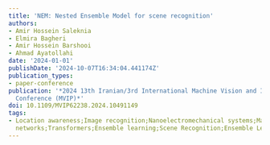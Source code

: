 ```yaml
---
title: 'NEM: Nested Ensemble Model for scene recognition'
authors:
- Amir Hossein Saleknia
- Elmira Bagheri
- Amir Hossein Barshooi
- Ahmad Ayatollahi
date: '2024-01-01'
publishDate: '2024-10-07T16:34:04.441174Z'
publication_types:
- paper-conference
publication: '*2024 13th Iranian/3rd International Machine Vision and Image Processing
  Conference (MVIP)*'
doi: 10.1109/MVIP62238.2024.10491149
tags:
- Location awareness;Image recognition;Nanoelectromechanical systems;Machine vision;Neural
  networks;Transformers;Ensemble learning;Scene Recognition;Ensemble Learning;Transformers;ConvNeXts;CNNs
---
```

